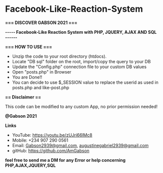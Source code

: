 # Facebook-Like-Reaction-System

**=== DISCOVER GABSON 2021 ===**

**----- Facebook-Like Reaction System with PHP, JQUERY, AJAX AND SQL ------**

**=== HOW TO USE ===**

- Unzip the code to your root directory (htdocs).
- Locate "DB sql" folder on the root, import/copy the query to your DB
- Update the "Config.php" connection file to your custom DB values
- Open "posts.php" in Browser
- You are Done!!
- You can decide to use $_SESSION value to replace the userid as used in posts.php and like-post.php 


 **== Disclaimer ==**

This code can be modified to any custom App, no prior permission needed!
 
**@Gabson 2021**

 
**Links**
 
 - YouTube: https://youtu.be/zUJri66lMc8
 - Mobile: +234 907 290 0561
 - Email: Gabson2939@gmail.com, augustinegabriel2939@gmail.com
 - gitHub: https://github.com/AmGabson
 
 
 
 **feel free to send me a DM for any Error or help concerning PHP,AJAX,JQUERY,SQL**
